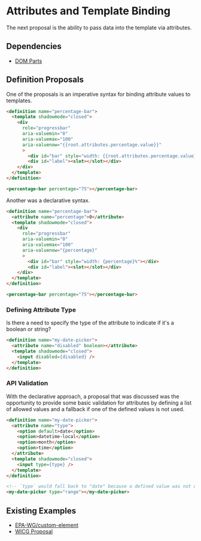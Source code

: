 # Attributes and Template Binding

The next proposal is the ability to pass data into the template via attributes.

## Dependencies

- [DOM Parts](https://github.com/WICG/webcomponents/blob/gh-pages/proposals/DOM-Parts-Declarative-Template.md)

## Definition Proposals

One of the proposals is an imperative syntax for binding attribute values to templates.

```html
<definition name="percentage-bar">
  <template shadowmode="closed">
    <div 
      role="progressbar" 
      aria-valuemin="0" 
      aria-valuemax="100" 
      aria-valuenow="{{root.attributes.percentage.value}}"
      >
        <div id="bar" style="width: {{root.attributes.percentage.value}}%"></div>
        <div id="label"><slot></slot></div>
    </div>
  </template>
</definition>
```

```html
<percentage-bar percentage="75"></percentage-bar>
```

Another was a declarative syntax.

```html
<definition name="percentage-bar">
  <attribute name="percentage">0</attribute>
  <template shadowmode="closed">
    <div 
      role="progressbar" 
      aria-valuemin="0" 
      aria-valuemax="100" 
      aria-valuenow="{percentage}"
      >
        <div id="bar" style="width: {percentage}%"></div>
        <div id="label"><slot></slot></div>
    </div>
  </template>
</definition>
```

```html
<percentage-bar percentage="75"></percentage-bar>
```

### Defining Attribute Type

Is there a need to specify the type of the attribute to indicate if it's a boolean or string?

```html
<definition name="my-date-picker">
  <attribute name="disabled" boolean></attribute>
  <template shadowmode="closed">
    <input disabled={disabled} />
  </template>
</definition>
```

### API Validation

With the declarative approach, a proposal that was discussed was the opportunity to provide some basic validation for attributes by defining a list of allowed values and a fallback if one of the defined values is not used.

```html
<definition name="my-date-picker">
  <attribute name="type">
    <option default>date</option>
    <option>datetime-local</option>
    <option>month</option>
    <option>time</option>
  </attribute>
  <template shadowmode="closed">
    <input type={type} />
  </template>
</definition>
```

```html
<!-- `type` would fall back to "date" because a defined value was not used -->
<my-date-picker type="range"></my-date-picker>
```

## Existing Examples

- [EPA-WG/custom-element](https://github.com/EPA-WG/custom-element?tab=readme-ov-file#attributes)
- [WICG Proposal](https://github.com/WICG/webcomponents/blob/gh-pages/proposals/Declarative-Custom-Elements-Strawman.md)